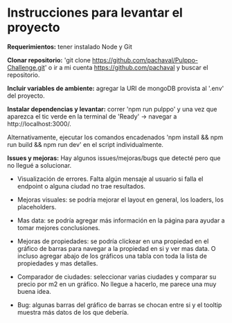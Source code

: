 # Instrucciones para levantar el proyecto

**Requerimientos:** tener instalado Node y Git

**Clonar repositorio:** 'git clone https://github.com/pachaval/Pulppo-Challenge.git' o ir a mi cuenta https://github.com/pachaval y buscar el repositorio.

**Incluir variables de ambiente:** agregar la URI de mongoDB provista al '.env' del proyecto.

**Instalar dependencias y levantar:** correr 'npm run pulppo' y una vez que aparezca el tic verde en la terminal de 'Ready' -> navegar a http://localhost:3000/.

Alternativamente, ejecutar los comandos encadenados 'npm install && npm run build && npm run dev' en el script individualmente.

**Issues y mejoras:** Hay algunos issues/mejoras/bugs que detecté pero que no llegué a solucionar.

- Visualización de errores. Falta algún mensaje al usuario si falla el endpoint o alguna ciudad no trae resultados.

- Mejoras visuales: se podría mejorar el layout en general, los loaders, los placeholders.

- Mas data: se podría agregar más información en la página para ayudar a tomar mejores conclusiones.

- Mejoras de propiedades: se podría clickear en una propiedad en el gráfico de barras para navegar a la propiedad en si y ver mas data. O incluso agregar abajo de los gráficos una tabla con toda la lista de propiedades y mas detalles.

- Comparador de ciudades: seleccionar varias ciudades y comparar su precio por m2 en un gráfico. No llegue a hacerlo, me parece una muy buena idea.

- Bug: algunas barras del gráfico de barras se chocan entre si y el tooltip muestra más datos de los que debería.
